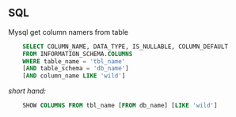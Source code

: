 ## SQL

Mysql get column namers from table
```sql
    SELECT COLUMN_NAME, DATA_TYPE, IS_NULLABLE, COLUMN_DEFAULT
    FROM INFORMATION_SCHEMA.COLUMNS
    WHERE table_name = 'tbl_name'
    [AND table_schema = 'db_name']
    [AND column_name LIKE 'wild']
```
  
_short hand:_
```sql
    SHOW COLUMNS FROM tbl_name [FROM db_name] [LIKE 'wild']
```
